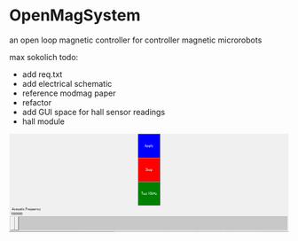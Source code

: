 # OpenMagSystem
an open loop magnetic controller for controller magnetic microrobots

max sokolich
todo: 
- add req.txt
- add electrical schematic 
- reference modmag paper
- refactor
- add GUI space for hall sensor readings
-  hall module 

![alt text](https://github.com/MaxSokolich/OpenMagSystem/blob/main/A.PNG?raw=true)
